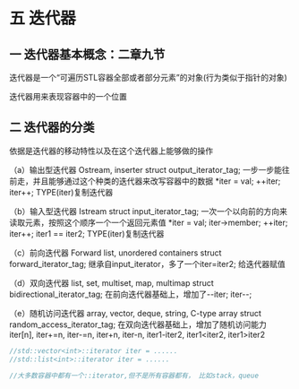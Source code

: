 # 五 迭代器

## 一 迭代器基本概念：二章九节

迭代器是一个“可遍历STL容器全部或者部分元素”的对象(行为类似于指针的对象)

迭代器用来表现容器中的一个位置

## 二 迭代器的分类

依据是迭代器的移动特性以及在这个迭代器上能够做的操作

（a）输出型迭代器 Ostream, inserter
	struct output_iterator_tag;
	一步一步能往前走，并且能够通过这个种类的迭代器来改写容器中的数据
	*iter = val; ++iter; iter++; TYPE(iter)复制迭代器

（b）输入型迭代器 Istream
	struct input_iterator_tag;
	一次一个以向前的方向来读取元素，按照这个顺序一个一个返回元素值
    *iter = val; iter->member; ++iter; iter++; iter1 == iter2; TYPE(iter)复制迭代器

（c）前向迭代器 Forward list, unordered containers
	struct forward_iterator_tag;
	继承自input_iterator，多了一个iter=iter2; 给迭代器赋值

（d）双向迭代器 list, set, multiset, map, multimap
	struct bidirectional_iterator_tag;
    在前向迭代器基础上，增加了--iter; iter--;

（e）随机访问迭代器 array, vector, deque, string, C-type array
	struct random_access_iterator_tag;
	在双向迭代器基础上，增加了随机访问能力
    iter[n], iter+=n, iter-=n, iter+n, iter-n, iter1-iter2, iter1<iter2, iter1>iter2

```c++
//std::vector<int>::iterator iter = ......
//std::list<int>::iterator iter = ......

//大多数容器中都有一个::iterator,但不是所有容器都有， 比如stack，queue
```

